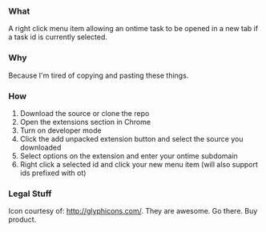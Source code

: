 ### What

A right click menu item allowing an ontime task to be opened in a new tab if a task id is currently selected.

### Why

Because I'm tired of copying and pasting these things.

### How

1. Download the source or clone the repo
2. Open the extensions section in Chrome
3. Turn on developer mode
4. Click the add unpacked extension button and select the source you downloaded 
5. Select options on the extension and enter your ontime subdomain
6. Right click a selected id and click your new menu item (will also support ids prefixed with ot)

### Legal Stuff

Icon courtesy of: http://glyphicons.com/.  They are awesome. Go there.  Buy product.

